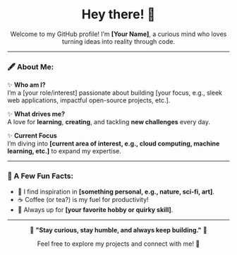 <h1 align="center">Hey there! 👋</h1>
<p align="center">Welcome to my GitHub profile! I’m <strong>[Your Name]</strong>, a curious mind who loves turning ideas into reality through code.</p>

---

### 🖋️ About Me:
✨ **Who am I?**  
I’m a [your role/interest] passionate about building [your focus, e.g., sleek web applications, impactful open-source projects, etc.].

✨ **What drives me?**  
A love for **learning**, **creating**, and tackling **new challenges** every day.

✨ **Current Focus**  
I’m diving into **[current area of interest, e.g., cloud computing, machine learning, etc.]** to expand my expertise.

---

### 🌟 A Few Fun Facts:
- 🌌 I find inspiration in **[something personal, e.g., nature, sci-fi, art]**.  
- ☕ Coffee (or tea?) is my fuel for productivity!  
- 🎯 Always up for **[your favorite hobby or quirky skill]**.

---

<p align="center">
  🌟 <strong>"Stay curious, stay humble, and always keep building."</strong> 🌟
</p>

<p align="center">
  Feel free to explore my projects and connect with me! 🚀
</p>
